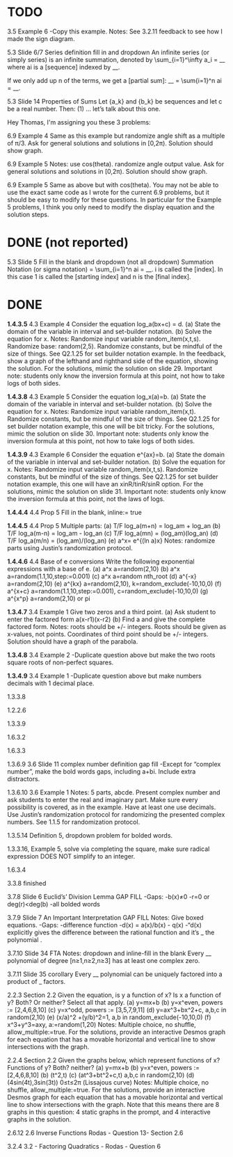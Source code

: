 # TODO

3.5 Example 6
    -Copy this example. 
    Notes: See 3.2.11 feedback to see how I made the sign diagram.


5.3 Slide 6/7 Series definition fill in and dropdown
    An infinite series (or simply series) is an infinite summation, denoted by
    \sum_{i=1}^\infty a_i = __
    where ai is a [sequence] indexed by __.

If we only add up n of the terms, we get a [partial sum]:
__ = \sum{i=1}^n ai = __.


5.3 Slide 14 Properties of Sums
    Let {a_k} and {b_k} be sequences and let c be a real number. Then:
    (1) … let’s talk about this one.

Hey Thomas, I'm assigning you these 3 problems:

6.9 Example 4
    Same as this example but randomize angle shift as a multiple of π/3. Ask for general solutions and solutions in [0,2π). Solution should show graph.


6.9 Example 5
    Notes: use cos(theta). randomize angle output value. Ask for general solutions and solutions in [0,2π). Solution should show graph.

6.9 Example 5
    Same as above but with cos(theta).
You may not be able to use the exact same code as I wrote for the current 6.9 problems, but it should be easy to modify for these questions.  In particular for the Example 5 problems, I think you only need to modify the display equation and the solution steps.

# DONE (not reported)

5.3 Slide 5 Fill in the blank and dropdown (not all dropdown)
    Summation Notation (or sigma notation)
= \sum_{i=1}^n ai = __.
i is called the [index]. In this case 1 is called the [starting index] and n is the [final index].

# DONE

**1.4.3.5** 4.3 Example 4
    Consider the equation log_a(bx+c) = d.
    (a) State the domain of the variable in interval and set-builder notation.
    (b) Solve the equation for x.
    Notes: Randomize input variable random_item(x,t,s). Randomize base: random(2,5). Randomize constants, but be mindful of the size of things. See Q2.1.25 for set builder notation example. In the feedback, show a graph of the lefthand and righthand side of the equation, showing the solution. For the solutions, mimic the solution on slide 29. Important note: students only know the inversion formula at this point, not how to take logs of both sides.

**1.4.3.8** 4.3 Example 5
    Consider the equation log_x(a)=b.
    (a) State the domain of the variable in interval and set-builder notation.
    (b) Solve the equation for x.
    Notes: Randomize input variable random_item(x,t). Randomize constants, but be mindful of the size of things. See Q2.1.25 for set builder notation example, this one will be bit tricky. For the solutions, mimic the solution on slide 30. Important note: students only know the inversion formula at this point, not how to take logs of both sides.

**1.4.3.9** 4.3 Example 6
    Consider the equation e^{ax}=b.
    (a) State the domain of the variable in interval and set-builder notation.
    (b) Solve the equation for x.
    Notes: Randomize input variable random_item(x,t,s). Randomize constants, but be mindful of the size of things. See Q2.1.25 for set builder notation example, this one will have an xinR/tinR/sinR option. For the solutions, mimic the solution on slide 31. Important note: students only know the inversion formula at this point, not the laws of logs.

**1.4.4.4** 4.4 Prop 5
    Fill in the blank, inline:= true

**1.4.4.5** 4.4 Prop 5
    Multiple parts:
    (a) T/F log_a(m+n) = log_am + log_an
    (b) T/F log_a(m-n) = log_am - log_an
    (c) T/F log_a(mn) = (log_am)(log_an)
    (d) T/F log_a(m/n) = (log_am)/(log_an)
    (e) a^x= e^{(ln a)x}
    Notes: randomize parts using Justin’s randomization protocol.

**1.4.4.6** 4.4 Base of e conversions
    Write the following exponential expressions with a base of e.
    (a) a^x    a=random(2,10)
    (b) a^x     a=random(1.1,10,step:=0.001)
    (c) a^x     a=random nth_root
    (d) a^{-x} a=random(2,10)
    (e) a^{kx} a=random(2,10), k=random_exclude(-10,10,0)
    (f) a^{x+c} a=random(1.1,10,step:=0.001), c=random_exclude(-10,10,0)
    (g) a^{x^p} a=random(2,10) or pi

**1.3.4.7** 3.4 Example 1
    Give two zeros and a third point. 
    (a) Ask student to enter the factored form a(x-r1)(x-r2)
    (b) Find a and give the complete factored form.
    Notes: roots should be +/- integers. Roots should be given as x-values, not points. Coordinates of third point should be +/- integers. Solution should have a graph of the parabola.

**1.3.4.8** 3.4 Example 2
    -Duplicate question above but make the two roots square roots of non-perfect squares.

**1.3.4.9** 3.4 Example 1
    -Duplicate question above but make numbers decimals with 1 decimal place.

1.3.3.8

1.2.2.6

1.3.3.9

1.6.3.2

1.6.3.3

1.3.6.9 3.6 Slide 11 complex number definition gap fill
    -Except for “complex number”, make the bold words gaps, including a+bi. Include extra distractors.

1.3.6.10 3.6 Example 1
    Notes: 5 parts, abcde. Present complex number and ask students to enter the real and imaginary part. Make sure every possibility is covered, as in the example. Have at least one use decimals. Use Justin’s randomization protocol for randomizing the presented complex numbers. See 1.1.5 for randomization protocol.



1.3.5.14 Definition 5, dropdown problem for bolded words.

1.3.3.16, Example 5, solve via completing the square, make sure radical expression DOES NOT simplify to an integer.

1.6.3.4

3.3.8 finished

3.7.8 Slide 6 Euclid’s’ Division Lemma GAP FILL
    -Gaps:
        -b(x)≠0
        -r=0 or deg(r)<deg(b)
        -all bolded words

3.7.9 Slide 7 An Important Interpretation GAP FILL
    Notes: Give boxed equations.
    -Gaps:
        -difference function
        -d(x) = a(x)/b(x) - q(x)
        -“d(x) explicitly gives the difference between the rational function  and it’s _ the polynomial .

3.7.10 Slide 34 FTA
    Notes: dropdown and inline-fill in the blank
    Every __ polynomial of degree [n≥1,n≥2,n≥3] has at least one complex zero.

3.7.11 Slide 35 corollary
    Every __ polynomial can be uniquely factored into a product of _ factors.

2.2.3 Section 2.2
    Given the equation, is y a function of x? Is x a function of y? Both? Or neither? Select all that apply.
    (a) y=mx+b
    (b) y=x^even, powers := [2,4,6,8,10]
    (c) y=x^odd, powers := [3,5,7,9,11]
    (d) y=ax^3+bx^2+c, a,b,c in random(2,10) 
    (e) (x/a)^2 +(y/b)^2=1, a,b in random_exclude(-10,10,0)
    (f) x^3+y^3=axy, a:=random(1,20)
    Notes: Multiple choice, no shuffle, allow_multiple:=true. For the solutions, provide an interactive Desmos graph for each equation that has a movable horizontal and vertical line to show intersections with the graph.

2.2.4 Section 2.2
    Given the graphs below, which represent functions of x? Functions of y? Both? neither?
    (a) y=mx+b
    (b) y=x^even, powers := [2,4,6,8,10]
    (b) (t^2,t)
    (c) (at^3+bt^2+c,t) a,b,c in random(2,10) 
    (d) (4sin(4t),3sin(3t)) 0≤t≤2π (Lissajous curve)
    Notes: Multiple choice, no shuffle, allow_multiple:=true. For the solutions, provide an interactive Desmos graph for each equation that has a movable horizontal and vertical line to show intersections with the graph. Note that this means there are 8 graphs in this question: 4 static graphs in the prompt, and 4 interactive graphs in the solution.

2.6.12 2.6 Inverse Functions Rodas - Question 13- Section 2.6

3.2.4 3.2 - Factoring Quadratics - Rodas - Question 6


